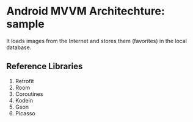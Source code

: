 # Android MVVM Architechture: sample

It loads images from the Internet and stores them (favorites) in the local database.

## Reference Libraries

1. Retrofit
2. Room
3. Coroutines
4. Kodein
5. Gson
6. Picasso
